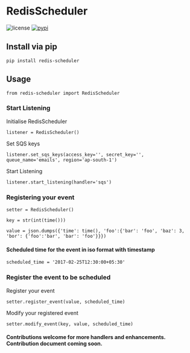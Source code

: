 # RedisScheduler

![license](https://img.shields.io/github/license/anistark/redis-scheduler.svg) [![pypi](https://img.shields.io/pypi/v/redis-scheduler.svg)](https://pypi.python.org/pypi/redis-scheduler)


## Install via pip

```
pip install redis-scheduler
```

## Usage

```
from redis-scheduler import RedisScheduler
```

### Start Listening


Initialise RedisScheduler

```
listener = RedisScheduler()
```

Set SQS keys

```
listener.set_sqs_keys(access_key='', secret_key='', queue_name='emails', region='ap-south-1')
```

Start Listening

```
listener.start_listening(handler='sqs')
```


### Registering your event

```
setter = RedisScheduler()
```

```
key = str(int(time()))
```

```
value = json.dumps({'time': time(), 'foo':{'bar': 'foo', 'baz': 3, 'bor': {'foo':'bar', 'bar': 'foo'}}})
```

#### Scheduled time for the event in iso format with timestamp

```
scheduled_time = '2017-02-25T12:30:00+05:30'
```

### Register the event to be scheduled

Register your event

```
setter.register_event(value, scheduled_time)
```

Modify your registered event

```
setter.modify_event(key, value, scheduled_time)
```


#### Contributions welcome for more handlers and enhancements. Contribution document coming soon.

